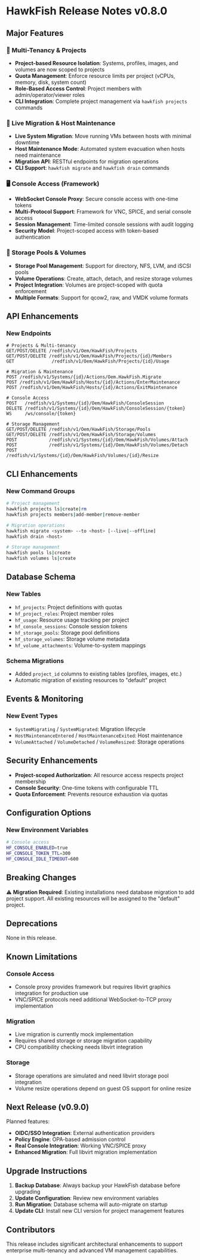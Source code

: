 # HawkFish Release Notes v0.8.0

## Major Features

### 🏢 Multi-Tenancy & Projects
- **Project-based Resource Isolation**: Systems, profiles, images, and volumes are now scoped to projects
- **Quota Management**: Enforce resource limits per project (vCPUs, memory, disk, system count)
- **Role-Based Access Control**: Project members with admin/operator/viewer roles
- **CLI Integration**: Complete project management via `hawkfish projects` commands

### 🔄 Live Migration & Host Maintenance
- **Live System Migration**: Move running VMs between hosts with minimal downtime
- **Host Maintenance Mode**: Automated system evacuation when hosts need maintenance
- **Migration API**: RESTful endpoints for migration operations
- **CLI Support**: `hawkfish migrate` and `hawkfish drain` commands

### 🖥️ Console Access (Framework)
- **WebSocket Console Proxy**: Secure console access with one-time tokens
- **Multi-Protocol Support**: Framework for VNC, SPICE, and serial console access
- **Session Management**: Time-limited console sessions with audit logging
- **Security Model**: Project-scoped access with token-based authentication

### 💾 Storage Pools & Volumes
- **Storage Pool Management**: Support for directory, NFS, LVM, and iSCSI pools
- **Volume Operations**: Create, attach, detach, and resize storage volumes
- **Project Integration**: Volumes are project-scoped with quota enforcement
- **Multiple Formats**: Support for qcow2, raw, and VMDK volume formats

## API Enhancements

### New Endpoints
```
# Projects & Multi-tenancy
GET/POST/DELETE /redfish/v1/Oem/HawkFish/Projects
GET/POST/DELETE /redfish/v1/Oem/HawkFish/Projects/{id}/Members
GET              /redfish/v1/Oem/HawkFish/Projects/{id}/Usage

# Migration & Maintenance  
POST /redfish/v1/Systems/{id}/Actions/Oem.HawkFish.Migrate
POST /redfish/v1/Oem/HawkFish/Hosts/{id}/Actions/EnterMaintenance
POST /redfish/v1/Oem/HawkFish/Hosts/{id}/Actions/ExitMaintenance

# Console Access
POST   /redfish/v1/Systems/{id}/Oem/HawkFish/ConsoleSession
DELETE /redfish/v1/Systems/{id}/Oem/HawkFish/ConsoleSession/{token}
WS     /ws/console/{token}

# Storage Management
GET/POST/DELETE /redfish/v1/Oem/HawkFish/Storage/Pools
GET/POST/DELETE /redfish/v1/Oem/HawkFish/Storage/Volumes
POST            /redfish/v1/Systems/{id}/Oem/HawkFish/Volumes/Attach
POST            /redfish/v1/Systems/{id}/Oem/HawkFish/Volumes/Detach
POST            /redfish/v1/Systems/{id}/Oem/HawkFish/Volumes/{id}/Resize
```

## CLI Enhancements

### New Command Groups
```bash
# Project management
hawkfish projects ls|create|rm
hawkfish projects members|add-member|remove-member

# Migration operations
hawkfish migrate <system> --to <host> [--live|--offline]
hawkfish drain <host>

# Storage management
hawkfish pools ls|create
hawkfish volumes ls|create
```

## Database Schema

### New Tables
- `hf_projects`: Project definitions with quotas
- `hf_project_roles`: Project member roles
- `hf_usage`: Resource usage tracking per project
- `hf_console_sessions`: Console session tokens
- `hf_storage_pools`: Storage pool definitions
- `hf_storage_volumes`: Storage volume metadata
- `hf_volume_attachments`: Volume-to-system mappings

### Schema Migrations
- Added `project_id` columns to existing tables (profiles, images, etc.)
- Automatic migration of existing resources to "default" project

## Events & Monitoring

### New Event Types
- `SystemMigrating` / `SystemMigrated`: Migration lifecycle
- `HostMaintenanceEntered` / `HostMaintenanceExited`: Host maintenance
- `VolumeAttached` / `VolumeDetached` / `VolumeResized`: Storage operations

## Security Enhancements

- **Project-scoped Authorization**: All resource access respects project membership
- **Console Security**: One-time tokens with configurable TTL
- **Quota Enforcement**: Prevents resource exhaustion via quotas

## Configuration Options

### New Environment Variables
```bash
# Console access
HF_CONSOLE_ENABLED=true
HF_CONSOLE_TOKEN_TTL=300
HF_CONSOLE_IDLE_TIMEOUT=600
```

## Breaking Changes

⚠️ **Migration Required**: Existing installations need database migration to add project support. All existing resources will be assigned to the "default" project.

## Deprecations

None in this release.

## Known Limitations

### Console Access
- Console proxy provides framework but requires libvirt graphics integration for production use
- VNC/SPICE protocols need additional WebSocket-to-TCP proxy implementation

### Migration  
- Live migration is currently mock implementation
- Requires shared storage or storage migration capability
- CPU compatibility checking needs libvirt integration

### Storage
- Storage operations are simulated and need libvirt storage pool integration
- Volume resize operations depend on guest OS support for online resize

## Next Release (v0.9.0)

Planned features:
- **OIDC/SSO Integration**: External authentication providers
- **Policy Engine**: OPA-based admission control
- **Real Console Integration**: Working VNC/SPICE proxy
- **Enhanced Migration**: Full libvirt migration implementation

## Upgrade Instructions

1. **Backup Database**: Always backup your HawkFish database before upgrading
2. **Update Configuration**: Review new environment variables
3. **Run Migration**: Database schema will auto-migrate on startup
4. **Update CLI**: Install new CLI version for project management features

## Contributors

This release includes significant architectural enhancements to support enterprise multi-tenancy and advanced VM management capabilities.
